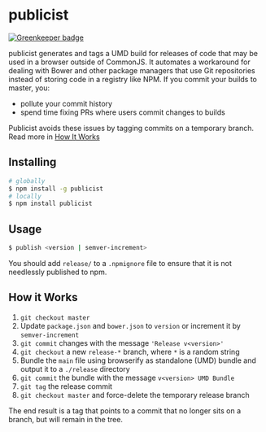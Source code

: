publicist
========================

[![Greenkeeper badge](https://badges.greenkeeper.io/bendrucker/publicist.svg)](https://greenkeeper.io/)

publicist generates and tags a UMD build for releases of code that may be used in a browser outside of CommonJS. It automates a workaround for dealing with Bower and other package managers that use Git repositories instead of storing code in a registry like NPM. If you commit your builds to master, you:

* pollute your commit history
* spend time fixing PRs where users commit changes to builds

Publicist avoids these issues by tagging commits on a temporary branch. Read more in [How It Works](#how-it-works)

## Installing

```bash
# globally
$ npm install -g publicist
# locally
$ npm install publicist
```

## Usage

```bash
$ publish <version | semver-increment>
```

You should add `release/` to a `.npmignore` file to ensure that it is not needlessly published to npm. 

## How it Works

1. `git checkout master`
2. Update `package.json` and `bower.json` to `version` or increment it by `semver-increment`
3. `git commit` changes with the message `'Release v<version>'`
4. `git checkout` a new `release-*` branch, where `*` is a random string
6. Bundle the `main` file using browserify as standalone (UMD) bundle and output it to a `./release` directory
7. `git commit` the bundle with the message `v<version> UMD Bundle`
8. `git tag` the release commit
9. `git checkout master` and force-delete the temporary release branch

The end result is a tag that points to a commit that no longer sits on a branch, but will remain in the tree.
